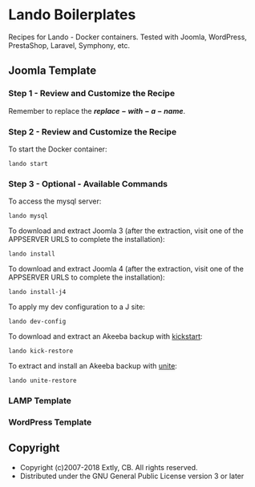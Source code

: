 
# Lando Boilerplates

Recipes for Lando - Docker containers. Tested with Joomla, WordPress, PrestaShop, Laravel, Symphony, etc.

## Joomla Template

### Step 1 - Review and Customize the Recipe

Remember to replace the **$replace-with-a-name$**.

### Step 2 - Review and Customize the Recipe

To start the Docker container:

    lando start

### Step 3 - Optional - Available Commands

To access the mysql server:

    lando mysql

To download and extract Joomla 3 (after the extraction, visit one of the APPSERVER URLS to complete the installation):

    lando install

To download and extract Joomla 4 (after the extraction, visit one of the APPSERVER URLS to complete the installation):

    lando install-j4

To apply my dev configuration to a J site:

    lando dev-config

To download and extract an Akeeba backup with [kickstart](https://www.akeebabackup.com/products/akeeba-kickstart.html):

    lando kick-restore

To extract and install an Akeeba backup with [unite](https://www.akeebabackup.com/products/akeeba-unite.html):

    lando unite-restore

### LAMP Template

### WordPress Template


## Copyright

- Copyright (c)2007-2018 Extly, CB. All rights reserved.
- Distributed under the GNU General Public License version 3 or later
